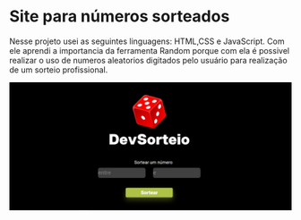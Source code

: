 <h1>Site para números sorteados</h1>

<p>Nesse projeto usei as seguintes linguagens: HTML,CSS e JavaScript.
Com ele aprendi a importancia da ferramenta Random porque com ela é possivel realizar o uso de numeros aleatorios digitados pelo usuário para realização de um sorteio profissional.
</p>

<img src="principal-logo.jpeg">
